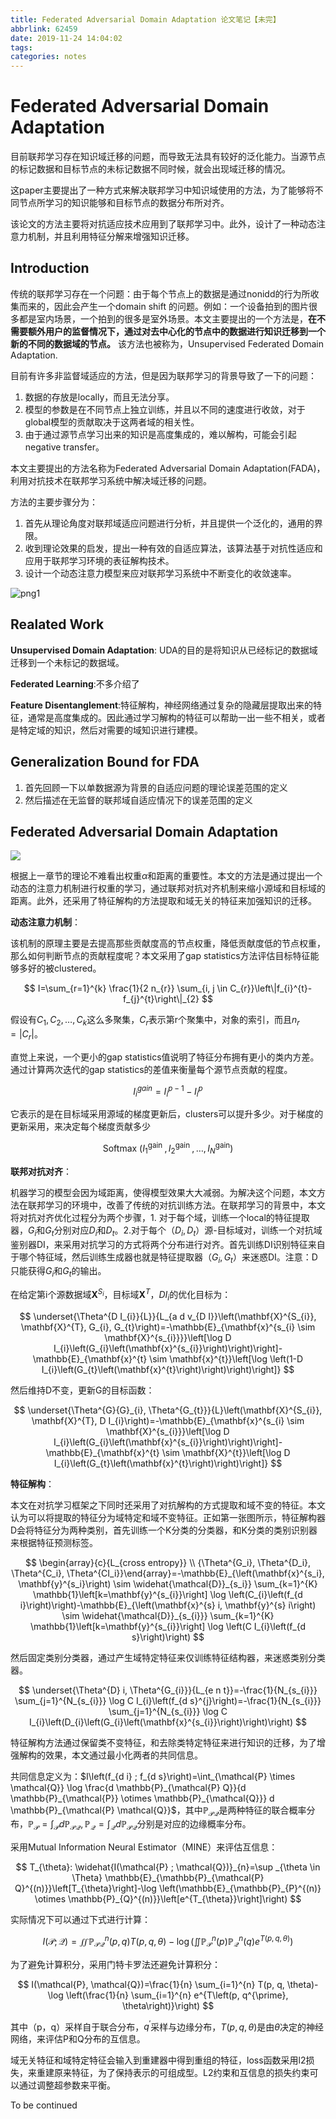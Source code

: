 ```yaml
---
title: Federated Adversarial Domain Adaptation 论文笔记【未完】
abbrlink: 62459
date: 2019-11-24 14:04:02
tags:
categories: notes
---
```


# Federated Adversarial Domain Adaptation

目前联邦学习存在知识域迁移的问题，而导致无法具有较好的泛化能力。当源节点的标记数据和目标节点的未标记数据不同时候，就会出现域迁移的情况。

这paper主要提出了一种方式来解决联邦学习中知识域使用的方法，为了能够将不同节点所学习的知识能够和目标节点的数据分布所对齐。

该论文的方法主要将对抗适应技术应用到了联邦学习中。此外，设计了一种动态注意力机制，并且利用特征分解来增强知识迁移。

<!-- more -->
## Introduction

传统的联邦学习存在一个问题：由于每个节点上的数据是通过nonidd的行为所收集而来的，因此会产生一个domain shift 的问题。例如：一个设备拍到的图片很多都是室内场景，一个拍到的很多是室外场景。本文主要提出的一个方法是，**在不需要额外用户的监督情况下，通过对去中心化的节点中的数据进行知识迁移到一个新的不同的数据域的节点。** 该方法也被称为，Unsupervised Federated Domain Adaptation.

目前有许多非监督域适应的方法，但是因为联邦学习的背景导致了一下的问题：

1. 数据的存放是locally，而且无法分享。
2. 模型的参数是在不同节点上独立训练，并且以不同的速度进行收敛，对于global模型的贡献取决于这两者域的相关性。
3. 由于通过源节点学习出来的知识是高度集成的，难以解构，可能会引起negative transfer。

本文主要提出的方法名称为Federated Adversarial Domain Adaptation(FADA)，利用对抗技术在联邦学习系统中解决域迁移的问题。

方法的主要步骤分为：

1. 首先从理论角度对联邦域适应问题进行分析，并且提供一个泛化的，通用的界限。
2. 收到理论效果的启发，提出一种有效的自适应算法，该算法基于对抗性适应和应用于联邦学习环境的表征解构技术。
3. 设计一个动态注意力模型来应对联邦学习系统中不断变化的收敛速率。

![png1](http://cdn.ereebay.me/FADAfada-1.png)

## Realated Work

**Unsupervised Domain Adaptation**: UDA的目的是将知识从已经标记的数据域迁移到一个未标记的数据域。

**Federated Learning**:不多介绍了

**Feature Disentanglement**:特征解构，神经网络通过复杂的隐藏层提取出来的特征，通常是高度集成的。因此通过学习解构的特征可以帮助一出一些不相关，或者是特定域的知识，然后对需要的域知识进行建模。

## Generalization Bound for FDA

1. 首先回顾一下以单数据源为背景的自适应问题的理论误差范围的定义
2. 然后描述在无监督的联邦域自适应情况下的误差范围的定义

## Federated Adversarial Domain Adaptation

![](http://cdn.ereebay.me/flpaper-2.png)

根据上一章节的理论不难看出权重$\alpha$和距离的重要性。本文的方法是通过提出一个动态的注意力机制进行权重的学习，通过联邦对抗对齐机制来缩小源域和目标域的距离。此外，还采用了特征解构的方法提取和域无关的特征来加强知识的迁移。

**动态注意力机制**：

该机制的原理主要是去提高那些贡献度高的节点权重，降低贡献度低的节点权重，那么如何判断节点的贡献程度呢？本文采用了gap statistics方法评估目标特征能够多好的被clustered。

$$
I=\sum_{r=1}^{k} \frac{1}{2 n_{r}} \sum_{i, j \in C_{r}}\left\|f_{i}^{t}-f_{j}^{t}\right\|_{2}
$$

假设有$C_{1}, C_{2}, \ldots, C_{k}$这么多聚集，$C_r$表示第r个聚集中，对象的索引，而且$n_{r}=\left|C_{r}\right|$。

直觉上来说，一个更小的gap statistics值说明了特征分布拥有更小的类内方差。通过计算两次迭代的gap statistics的差值来衡量每个源节点贡献的程度。

$$
I_{i}^{g a i n}=I_{i}^{p-1}-I_{i}^{p}
$$

它表示的是在目标域采用源域的梯度更新后，clusters可以提升多少。对于梯度的更新采用，来决定每个梯度贡献多少

$$
\text { Softmax }\left(I_{1}^{\text {gain }}, I_{2}^{\text {gain }}, \ldots, I_{N}^{\text {gain}}\right)
$$



**联邦对抗对齐**：

机器学习的模型会因为域距离，使得模型效果大大减弱。为解决这个问题，本文方法在联邦学习的环境中，改善了传统的对抗训练方法。在联邦学习的背景中，本文将对抗对齐优化过程分为两个步骤，1. 对于每个域，训练一个local的特征提取器，$G_i$和$G_t$分别对应$D_i$和$D_t$。2.对于每个（$D_i, D_t$）源-目标域对，训练一个对抗域鉴别器DI，来采用对抗学习的方式将两个分布进行对齐。首先训练DI识别特征来自于哪个特征域，然后训练生成器也就是特征提取器（$G_i, G_t$）来迷惑DI。注意：D只能获得$G_i$和$G_t$的输出。

在给定第i个源数据域$\mathbf{X}^{S_{i}}$，目标域$\mathbf{X}^T$，$D I_{i}$的优化目标为：

$$
\underset{\Theta^{D I_{i}}{L}}{L_{a d v_{D I}}\left(\mathbf{X}^{S_{i}}, \mathbf{X}^{T}, G_{i}, G_{t}\right)=-\mathbb{E}_{\mathbf{x}^{s_{i} \sim \mathbf{X}^{s_{i}}}}\left[\log D I_{i}\left(G_{i}\left(\mathbf{x}^{s_{i}}\right)\right)\right]-\mathbb{E}_{\mathbf{x}^{t} \sim \mathbf{x}^{t}}\left[\log \left(1-D I_{i}\left(G_{t}\left(\mathbf{x}^{t}\right)\right)\right)\right]}
$$

然后维持D不变，更新G的目标函数：

$$
\underset{\Theta^{G}{G}_{i}, \Theta^{G_{t}}}{L}\left(\mathbf{X}^{S_{i}}, \mathbf{X}^{T}, D I_{i}\right)=-\mathbb{E}_{\mathbf{x}^{s_{i} \sim \mathbf{X}^{s_{i}}}\left[\log D I_{i}\left(G_{i}\left(\mathbf{x}^{s_{i}}\right)\right)\right]-\mathbb{E}_{\mathbf{x}^{t} \sim \mathbf{X}^{t}}\left[\log D I_{i}\left(G_{t}\left(\mathbf{x}^{t}\right)\right)\right]}
$$

**特征解构**：

本文在对抗学习框架之下同时还采用了对抗解构的方式提取和域不变的特征。本文认为可以将提取的特征分为域特定和域不变特征。正如第一张图所示，特征解构器D会将特征分为两种类别，首先训练一个K分类的分类器，和K分类的类别识别器来根据特征预测标签。

$$
\begin{array}{c}{L_{cross entropy}} \\ {\Theta^{G_i}, \Theta^{D_i}, \Theta^{C_i}, \Theta^{CI_i}}\end{array}=-\mathbb{E}_{\left(\mathbf{x}^{s_i}, \mathbf{y}^{s_i}\right) \sim \widehat{\mathcal{D}}_{s_i}} \sum_{k=1}^{K} \mathbb{1}\left[k=\mathbf{y}^{s_{i}}\right] \log \left(C_{i}\left(f_{d i}\right)\right)-\mathbb{E}_{\left(\mathbf{x}^{s} i, \mathbf{y}^{s} i\right) \sim \widehat{\mathcal{D}}_{s_{i}}} \sum_{k=1}^{K} \mathbb{1}\left[k=\mathbf{y}^{s_{i}}\right] \log \left(C I_{i}\left(f_{d s}\right)\right)
$$

然后固定类别分类器，通过产生域特定特征来仅训练特征结构器，来迷惑类别分类器。

$$
\underset{\Theta^{D} i, \Theta^{G_{i}}}{L_{e n t}}=-\frac{1}{N_{s_{i}}} \sum_{j=1}^{N_{s_{i}}} \log C I_{i}\left(f_{d s}^{j}\right)=-\frac{1}{N_{s_{i}}} \sum_{j=1}^{N_{s_{i}}} \log C I_{i}\left(D_{i}\left(G_{i}\left(\mathbf{x}^{s_{i}}\right)\right)\right)
$$

特征解构方法通过保留类不变特征，和去除类特定特征来进行知识的迁移，为了增强解构的效果，本文通过最小化两者的共同信息。

共同信息定义为：$I\left(f_{d i} ; f_{d s}\right)=\int_{\mathcal{P} \times \mathcal{Q}} \log \frac{d \mathbb{P}_{\mathcal{P} Q}}{d \mathbb{P}_{\mathcal{P}} \otimes \mathbb{P}_{\mathcal{Q}}} d \mathbb{P}_{\mathcal{P} \mathcal{Q}}$，其中$\mathbb{P}_{\mathcal{P} \mathcal{Q}}$是两种特征的联合概率分布，$\mathbb{P}_{\mathcal{P}}=\int_{\mathcal{P}} d \mathbb{P}_{\mathcal{P} \mathcal{Q}}, \mathbb{P}_{\mathcal{Q}}=\int_{\mathcal{Q}} d \mathbb{P}_{\mathcal{P} \mathcal{Q}}$分别是对应的边缘概率分布。

采用Mutual Information Neural Estimator（MINE）来评估互信息：

$$
T_{\theta}: \widehat{I(\mathcal{P} ; \mathcal{Q})}_{n}=\sup _{\theta \in \Theta} \mathbb{E}_{\mathbb{P}_{\mathcal{P} Q}^{(n)}}\left[T_{\theta}\right]-\log \left(\mathbb{E}_{\mathbb{P}_{P}^{(n)} \otimes \mathbb{P}_{Q}^{(n)}}\left[e^{T_{\theta}}\right]\right)
$$

实际情况下可以通过下式进行计算：

$$
I(\mathcal{P} ; \mathcal{Q})=\iint \mathbb{P}_{\mathcal{P} \mathcal{Q}}^{n}(p, q) T(p, q, \theta)-\log \left(\iint \mathbb{P}_{\mathcal{P}}^{n}(p) \mathbb{P}_{\mathcal{Q}}^{n}(q) e^{T(p, q, \theta)}\right)
$$

为了避免计算积分，采用门特卡罗法还避免计算积分：

$$
I(\mathcal{P}, \mathcal{Q})=\frac{1}{n} \sum_{i=1}^{n} T(p, q, \theta)-\log \left(\frac{1}{n} \sum_{i=1}^{n} e^{T\left(p, q^{\prime}, \theta\right)}\right)
$$

其中（p，q）采样自于联合分布，$q^{\prime}$采样与边缘分布，$T(p, q, \theta)$是由$\theta$决定的神经网络，来评估P和Q分布的互信息。

域无关特征和域特定特征会输入到重建器中得到重组的特征，loss函数采用l2损失，来重建原来特征，为了保持表示的可组成型。L2约束和互信息的损失约束可以通过调整超参数来平衡。


To be continued